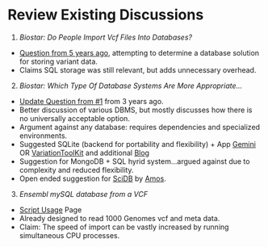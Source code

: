 # Review Existing Discussions

1. _Biostar: Do People Import Vcf Files Into Databases?_
  - [Question from 5 years ago](https://www.biostars.org/p/7372/), attempting to determine a database solution for storing variant data.
  - Claims SQL storage was still relevant, but adds unnecessary overhead.

2. _Biostar: Which Type Of Database Systems Are More Appropriate..._
  - [Update Question from #1](https://www.biostars.org/p/65920/) from 3 years ago.
  - Better discussion of various DBMS, but mostly discusses how there is no universally acceptable option.
  - Argument against any database: requires dependencies and specialized environments.
  - Suggested SQLite (backend for portability and flexibility) + App [Gemini](https://github.com/arq5x/gemini) OR [VariationToolKit](https://github.com/lindenb/variationtoolkit) and additional [Blog](http://plindenbaum.blogspot.com/2012_01_01_archive.html)
  - Suggestion for MongoDB + SQL hyrid system...argued against due to complexity and reduced flexibility.
  - Open ended suggestion for [SciDB](http://forum.paradigm4.com/c/general) by [Amos](https://github.com/slottad/scidb-genotypes).
  
3. _Ensembl mySQL database from a VCF_
  - [Script Usage](http://useast.ensembl.org/info/genome/variation/import_vcf.html?redirect=no) Page
  - Already designed to read 1000 Genomes vcf and meta data.
  - Claim: The speed of import can be vastly increased by running simultaneous CPU processes.